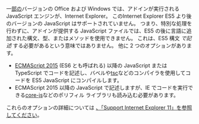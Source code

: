 一[部の](../concepts/browsers-used-by-office-web-add-ins.md)バージョンの Office および Windows では、アドインが実行される JavaScript エンジンが、Internet Explorer。 このInternet Explorer ES5 より後のバージョンの JavaScript はサポートされていません。 つまり、特別な処理を行わずに、アドインが提供する JavaScript ファイルでは、ES5 の後に言語に追加された構文、型、またはメソッドを使用できません。 これは、ES5 構文 *で記述* する必要があるという意味ではありません。 他に 2 つのオプションがあります。

- [ECMAScript 2015](https://www.w3schools.com/Js/js_es6.asp) (ES6 とも呼ばれる) 以降の JavaScript または TypeScript でコードを記述し、バベルや[tsc](https://www.typescriptlang.org/index.html)などの[](https://babeljs.io/)コンパイラを使用してコードを ES5 JavaScript にコンパイルします。
- ECMAScript 2015 以降の JavaScript で記述します[](https://en.wikipedia.org/wiki/Polyfill_(programming))が、IE でコードを実行できる[core-js](https://github.com/zloirock/core-js)などのポリフィル ライブラリも読み込む必要があります。

これらのオプションの詳細については [、「Support Internet Explorer 11」を参照してください](../develop/support-ie-11.md)。
